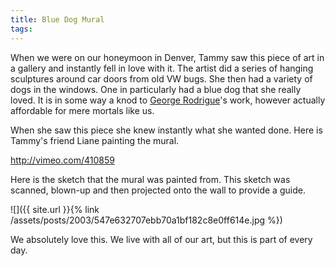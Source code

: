 ```yaml
---
title: Blue Dog Mural
tags: 
---
```


When we were on our honeymoon in Denver, Tammy saw this piece of art in a gallery and instantly fell in love with it. The artist did a series of hanging sculptures around car doors from old VW bugs. She then had a variety of dogs in the windows. One in particularly had a blue dog that she really loved. It is in some way a knod to [George Rodrigue](http://www.georgerodrigue.com/)'s work, however actually affordable for mere mortals like us.

When she saw this piece she knew instantly what she wanted done. Here is Tammy's friend Liane painting the mural.

http://vimeo.com/410859

Here is the sketch that the mural was painted from. This sketch was scanned, blown-up and then projected onto the wall to provide a guide.

![]({{ site.url }}{% link /assets/posts/2003/547e632707ebb70a1bf182c8e0ff614e.jpg %})

We absolutely love this. We live with all of our art, but this is part of every day.
